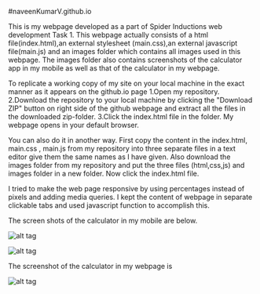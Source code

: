 #naveenKumarV.github.io


This is my webpage developed as a part of Spider Inductions web development Task 1. 
This webpage actually consists of a html file(index.html),an external stylesheet (main.css),an external javascript file(main.js) and an images folder which contains all images used in this webpage.
The images folder also contains screenshots of the calculator app in my mobile as well as that of the calculator in my webpage.

To replicate a working copy of my site on your local machine in the exact manner as it appears on the github.io page 
1.Open my repository.
2.Download the repository to your local machine by clicking the "Download ZIP" button on right side of the github webpage and extract all the files in the downloaded zip-folder.
3.Click the index.html file in the folder. My webpage opens in your default browser.



You can also do it in another way.
First copy the content in the index.html, main.css , main.js from my repository into three separate files in a text editor give them the same names as I have given.
Also download the images folder from my repository and put the three files (html,css,js) and images folder in a new folder.
Now click the index.html file.
	
	
	
I tried to make the web page responsive by using percentages instead of pixels and adding media queries.
I kept the content of webpage in separate clickable tabs and used javascript function to accomplish this.
 
  
 The screen shots of the calculator in my mobile are below.
 
![alt tag](https://github.com/naveenKumarV/naveenKumarV.github.io/blob/master/images/Screenshot_2015-05-29-17-28-50.png)

![alt tag](https://github.com/naveenKumarV/naveenKumarV.github.io/blob/master/images/Screenshot_2015-05-29-17-31-31.png)



The screenshot of the calculator in my webpage is

![alt tag](https://github.com/naveenKumarV/naveenKumarV.github.io/blob/master/images/screenshotOfWebpage.png)



